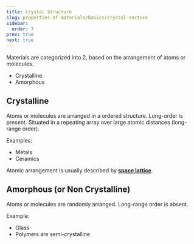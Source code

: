```yaml
---
title: Crystal Structure
slug: properties-of-materials/basics/crystal-secture
sidebar:
  order: 7
prev: true
next: true
---
```


Materials are categorized into 2, based on the arrangement of atoms or
molecules.

- Crystalline
- Amorphous

## Crystalline

Atoms or molecules are arranged in a ordered structure. Long-order is present.
Situated in a repeating array over large atomic distances (long-range order).

Examples:

- Metals
- Ceramics

Atomic arrangement is usually described by
**[space lattice](/properties-of-materials/basics/space-lattice)**.

## Amorphous (or Non Crystalline)

Atoms or molecules are randomly arranged. Long-range order is absent.

Example:

- Glass
- Polymers are semi-crystalline
